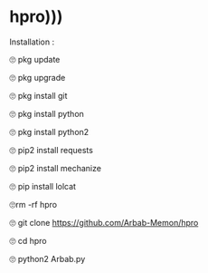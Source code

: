 # hpro)))
Installation :

🙄 pkg update

🙄 pkg upgrade

🙄 pkg install git

🙄 pkg install python

🙄 pkg install python2 

🙄 pip2 install requests

🙄 pip2 install mechanize

🙄 pip install lolcat

🙄rm -rf hpro

🙄 git clone https://github.com/Arbab-Memon/hpro

🙄 cd hpro

🙄 python2 Arbab.py
